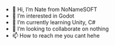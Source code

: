 - 👋 Hi, I’m Nate from NoNameSOFT
- 👀 I’m interested in Godot
- 🌱 I’m currently learning Unity, C#
- 💞️ I’m looking to collaborate on nothing
- 📫 How to reach me you cant hehe

<!---
NateNoNameSOFT/NateNoNameSOFT is a ✨ special ✨ repository because its `README.md` (this file) appears on your GitHub profile.
You can click the Preview link to take a look at your changes.
--->
